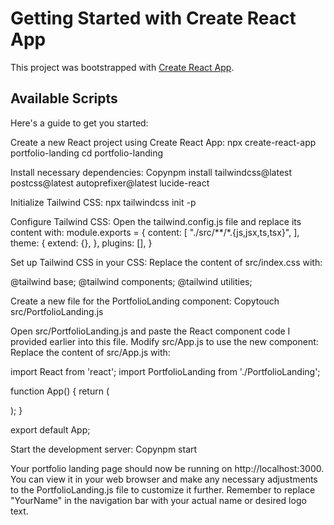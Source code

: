 # Getting Started with Create React App

This project was bootstrapped with [Create React App](https://github.com/facebook/create-react-app).

## Available Scripts

Here's a guide to get you started:

Create a new React project using Create React App:
npx create-react-app portfolio-landing
cd portfolio-landing

Install necessary dependencies:
Copynpm install tailwindcss@latest postcss@latest autoprefixer@latest lucide-react

Initialize Tailwind CSS:
npx tailwindcss init -p

Configure Tailwind CSS:
Open the tailwind.config.js file and replace its content with:
module.exports = {
  content: [
    "./src/**/*.{js,jsx,ts,tsx}",
  ],
  theme: {
    extend: {},
  },
  plugins: [],
}

Set up Tailwind CSS in your CSS:
Replace the content of src/index.css with:

@tailwind base;
@tailwind components;
@tailwind utilities;

Create a new file for the PortfolioLanding component:
Copytouch src/PortfolioLanding.js

Open src/PortfolioLanding.js and paste the React component code I provided earlier into this file.
Modify src/App.js to use the new component:
Replace the content of src/App.js with:

import React from 'react';
import PortfolioLanding from './PortfolioLanding';

function App() {
  return (
    <div className="App">
      <PortfolioLanding />
    </div>
  );
}

export default App;

Start the development server:
Copynpm start


Your portfolio landing page should now be running on http://localhost:3000. You can view it in your web browser and make any necessary adjustments to the PortfolioLanding.js file to customize it further.
Remember to replace "YourName" in the navigation bar with your actual name or desired logo text.
